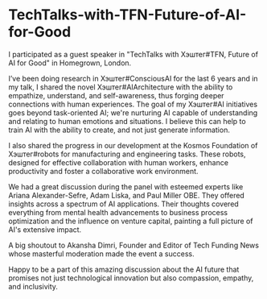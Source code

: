# TechTalks-with-TFN-Future-of-AI-for-Good

I participated as a guest speaker in "TechTalks with Хэштег#TFN, Future of AI for Good" in Homegrown, London. 

I’ve been doing research in Хэштег#ConsciousAI for the last 6 years and in my talk, I shared the novel Хэштег#AIArchitecture with the ability to empathize, understand, and self-awareness, thus forging deeper connections with human experiences. The goal of my Хэштег#AI initiatives goes beyond task-oriented AI; we're nurturing AI capable of understanding and relating to human emotions and situations. I believe this can help to train AI with the ability to create, and not just generate information.

I also shared the progress in our development at the Kosmos Foundation of Хэштег#robots for manufacturing and engineering tasks. These robots, designed for effective collaboration with human workers, enhance productivity and foster a collaborative work environment.

We had a great discussion during the panel with esteemed experts like Ariana Alexander-Sefre, Adam Liska, and Paul Miller OBE. They offered insights across a spectrum of AI applications. Their thoughts covered everything from mental health advancements to business process optimization and the influence on venture capital, painting a full picture of AI's extensive impact.

A big shoutout to Akansha Dimri, Founder and Editor of Tech Funding News  whose masterful moderation made the event a success. 

Happy to be a part of this amazing discussion about the AI future that promises not just technological innovation but also compassion, empathy, and inclusivity.
